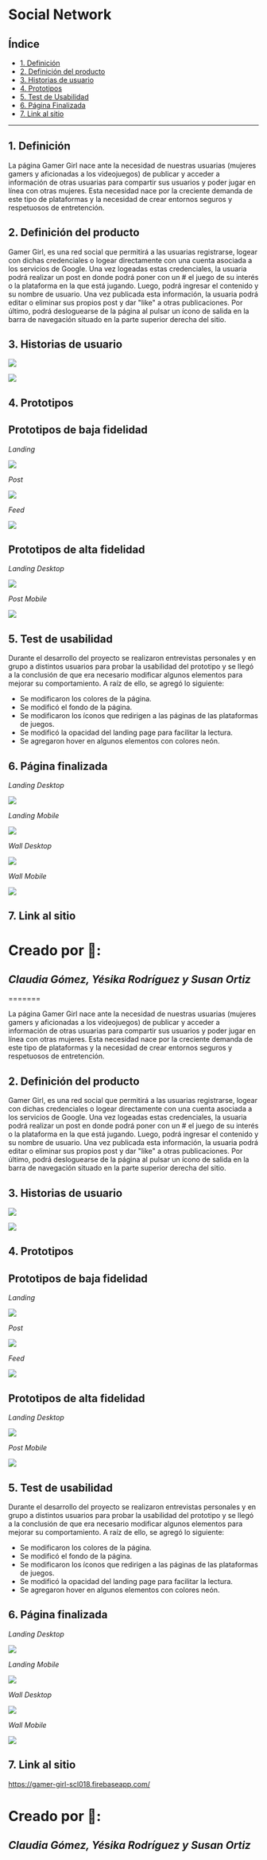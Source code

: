 # Social Network
## Índice

* [1. Definición](#1-definición)
* [2. Definición del producto](#2-definición-del-producto)
* [3. Historias de usuario](#3-historias-de-usuario)
* [4. Prototipos](#4-prototipos)
* [5. Test de Usabilidad](#5-test-de-usabilidad)
* [6. Página Finalizada](#6-página-finalizada)
* [7. Link al sitio](#7-link-al-sitio)

***
## 1. Definición  


La página Gamer Girl nace ante la necesidad de nuestras usuarias (mujeres gamers y aficionadas a los videojuegos) de publicar y acceder a información de otras usuarias para compartir sus usuarios y poder jugar en línea con otras mujeres. Esta necesidad nace por la creciente demanda de este tipo de plataformas y la necesidad de crear entornos seguros y respetuosos de entretención.
## 2. Definición del producto

Gamer Girl, es una red social que permitirá a las usuarias registrarse, logear con dichas credenciales o logear directamente con una cuenta asociada a los servicios de Google. Una vez logeadas estas credenciales, la usuaria podrá realizar un post en donde podrá poner con un # el juego de su interés o la plataforma en la que está jugando. Luego, podrá ingresar el contenido y su nombre de usuario. 
Una vez publicada esta información, la usuaria podrá editar o eliminar sus propios post y dar "like" a otras publicaciones. 
Por último, podrá desloguearse de la página al pulsar un ícono de salida en la barra de navegación situado en la parte superior derecha del sitio.

## 3. Historias de usuario 

![](src/resources/images/historias-de-usuario-1.PNG)

![](src/resources/images/historias-de-usuario-2.PNG)

## 4. Prototipos
## Prototipos de baja fidelidad

*Landing*

![](src/resources/images/low-quality-prototype-1.jpg)

*Post*

![](src/resources/images/low-quality-prototype-2.jpg)

*Feed*

![](src/resources/images/low-quality-prototype-3.jpg)

## Prototipos de alta fidelidad

*Landing Desktop*

![](src/resources/images/high-quality-prototype-1.png)

*Post Mobile*

![](src/resources/images/high-quality-prototype-2.png)

## 5. Test de usabilidad 

Durante el desarrollo del proyecto se realizaron entrevistas personales y en grupo a distintos usuarios para probar la usabilidad del prototipo y se llegó a la conclusión de que era necesario modificar algunos elementos para mejorar su comportamiento. A raíz de ello, se agregó lo siguiente:

- Se modificaron los colores de la página.
- Se modificó el fondo de la página.
- Se modificaron los íconos que redirigen a las páginas de las plataformas de juegos.
- Se modificó la opacidad del landing page para facilitar la lectura.
- Se agregaron hover en algunos elementos con colores neón.
## 6. Página finalizada

*Landing Desktop*

![](src/resources/images/landing-page-desktop.png)

*Landing Mobile*

![](src/resources/images/landing-page-mobile.png)

*Wall Desktop*

![](src/resources/images/wall-desktop.png)

*Wall Mobile*

![](src/resources/images/wall-mobile.png)

## 7. Link al sitio 


# Creado por 💜:

## *Claudia Gómez, Yésika Rodríguez y Susan Ortiz*
=======

La página Gamer Girl nace ante la necesidad de nuestras usuarias (mujeres gamers y aficionadas a los videojuegos) de publicar y acceder a información de otras usuarias para compartir sus usuarios y poder jugar en línea con otras mujeres. Esta necesidad nace por la creciente demanda de este tipo de plataformas y la necesidad de crear entornos seguros y respetuosos de entretención.
## 2. Definición del producto

Gamer Girl, es una red social que permitirá a las usuarias registrarse, logear con dichas credenciales o logear directamente con una cuenta asociada a los servicios de Google. Una vez logeadas estas credenciales, la usuaria podrá realizar un post en donde podrá poner con un # el juego de su interés o la plataforma en la que está jugando. Luego, podrá ingresar el contenido y su nombre de usuario. 
Una vez publicada esta información, la usuaria podrá editar o eliminar sus propios post y dar "like" a otras publicaciones. 
Por último, podrá desloguearse de la página al pulsar un ícono de salida en la barra de navegación situado en la parte superior derecha del sitio.

## 3. Historias de usuario 

![](src/resources/images/historias-de-usuario-1.PNG)

![](src/resources/images/historias-de-usuario-2.PNG)

## 4. Prototipos
## Prototipos de baja fidelidad

*Landing*

![](src/resources/images/low-quality-prototype-1.jpg)

*Post*

![](src/resources/images/low-quality-prototype-2.jpg)

*Feed*

![](src/resources/images/low-quality-prototype-3.jpg)

## Prototipos de alta fidelidad

*Landing Desktop*

![](src/resources/images/high-quality-prototype-1.png)

*Post Mobile*

![](src/resources/images/high-quality-prototype-2.png)

## 5. Test de usabilidad 

Durante el desarrollo del proyecto se realizaron entrevistas personales y en grupo a distintos usuarios para probar la usabilidad del prototipo y se llegó a la conclusión de que era necesario modificar algunos elementos para mejorar su comportamiento. A raíz de ello, se agregó lo siguiente:

- Se modificaron los colores de la página.
- Se modificó el fondo de la página.
- Se modificaron los íconos que redirigen a las páginas de las plataformas de juegos.
- Se modificó la opacidad del landing page para facilitar la lectura.
- Se agregaron hover en algunos elementos con colores neón.
## 6. Página finalizada

*Landing Desktop*

![](src/resources/images/landing-page-desktop.PNG)

*Landing Mobile*

![](src/resources/images/landing-page-mobile.PNG)

*Wall Desktop*

![](src/resources/images/wall-desktop.png)

*Wall Mobile*

![](src/resources/images/wall-mobile.PNG)

## 7. Link al sitio 
https://gamer-girl-scl018.firebaseapp.com/

# Creado por 💜:

## *Claudia Gómez, Yésika Rodríguez y Susan Ortiz*
